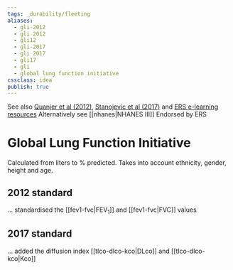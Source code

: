 ```yaml
---
tags: _durability/fleeting
aliases: 
  - gli-2012
  - gli 2012
  - gli12 
  - gli-2017
  - gli 2017
  - gli17
  - gli
  - global lung function initiative
cssclass: idea
publish: true
---
```


See also [Quanjer et al (2012)](https://doi.org/10.1183/09031936.00080312), [Stanojevic et al (2017)](https://doi.org/10.1183/13993003.00010-2017) and [ERS e-learning resources](https://www.ers-education.org/guidelines/global-lung-function-initiative/about/)
Alternatively see [[nhanes|NHANES III]]
Endorsed by ERS

# Global Lung Function Initiative
Calculated from liters to % predicted. Takes into account ethnicity, gender, height and age.

## 2012 standard
... standardised the [[fev1-fvc|FEV<sub>1</sub>]] and [[fev1-fvc|FVC]] values

## 2017 standard
... added the diffusion index [[tlco-dlco-kco|DLco]] and [[tlco-dlco-kco|Kco]]
